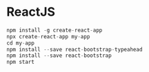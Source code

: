 # ReactJS

```Javascript 
npm install -g create-react-app
npx create-react-app my-app
cd my-app
npm install --save react-bootstrap-typeahead
npm install --save react-bootstrap
npm start

```